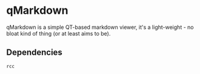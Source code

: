 # qMarkdown

qMarkdown is a simple QT-based markdown viewer, it's a light-weight - no bloat
kind of thing (or at least aims to be).

## Dependencies

`rcc`
